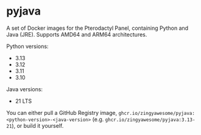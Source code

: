 # pyjava
A set of Docker images for the Pterodactyl Panel, containing Python and Java (JRE). Supports AMD64 and ARM64 architectures.

Python versions:
- 3.13
- 3.12
- 3.11
- 3.10

Java versions:
- 21 LTS

You can either pull a GitHub Registry image, `ghcr.io/zingyawesome/pyjava:<python-version>-<java-version>` (e.g. `ghcr.io/zingyawesome/pyjava:3.13-21`), or build it yourself.
